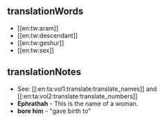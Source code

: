 ## translationWords

* [[en:tw:aram]]
* [[en:tw:descendant]]
* [[en:tw:geshur]]
* [[en:tw:sex]]

## translationNotes

* See: [[:en:ta:vol1:translate:translate_names]] and [[:en:ta:vol2:translate:translate_numbers]]
* **Ephrathah** - This is the name of a woman.
* **bore him** - "gave birth to"
